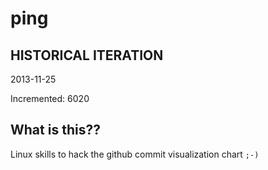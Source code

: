 # ping

## HISTORICAL ITERATION
2013-11-25

Incremented: 6020

## What is this?? 
Linux skills to hack the github commit visualization chart `;-)`
